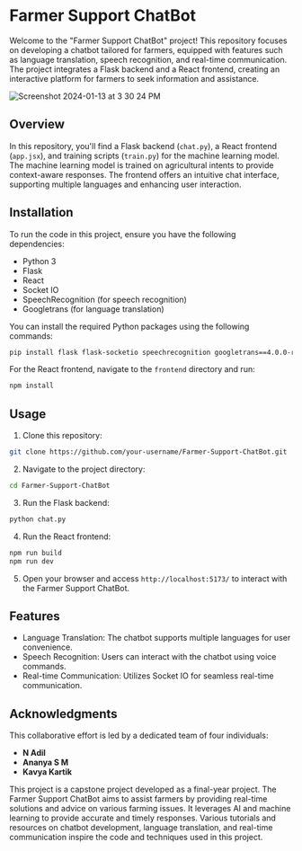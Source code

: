 

# Farmer Support ChatBot

Welcome to the "Farmer Support ChatBot" project! This repository focuses on developing a chatbot tailored for farmers, equipped with features such as language translation, speech recognition, and real-time communication. The project integrates a Flask backend and a React frontend, creating an interactive platform for farmers to seek information and assistance.

![Screenshot 2024-01-13 at 3 30 24 PM](https://github.com/adil200/Farmer-Support-ChatBot/assets/75264739/5dcf78d5-e627-4b6f-9174-56ea06431021)

## Overview

In this repository, you'll find a Flask backend (`chat.py`), a React frontend (`app.jsx`), and training scripts (`train.py`) for the machine learning model. The machine learning model is trained on agricultural intents to provide context-aware responses. The frontend offers an intuitive chat interface, supporting multiple languages and enhancing user interaction.

## Installation

To run the code in this project, ensure you have the following dependencies:

-   Python 3
-   Flask
-   React
-   Socket IO
-   SpeechRecognition (for speech recognition)
-   Googletrans (for language translation)

You can install the required Python packages using the following commands:

```bash
pip install flask flask-socketio speechrecognition googletrans==4.0.0-rc1
```

For the React frontend, navigate to the `frontend` directory and run:

```bash
npm install
```

## Usage

1.  Clone this repository:

```bash
git clone https://github.com/your-username/Farmer-Support-ChatBot.git
```

2.  Navigate to the project directory:

```bash
cd Farmer-Support-ChatBot
```

3.  Run the Flask backend:

```bash
python chat.py
``` 

4.  Run the React frontend:

```bash
npm run build
npm run dev
```

5.  Open your browser and access `http://localhost:5173/` to interact with the Farmer Support ChatBot.

## Features

-   Language Translation: The chatbot supports multiple languages for user convenience.
-   Speech Recognition: Users can interact with the chatbot using voice commands.
-   Real-time Communication: Utilizes Socket IO for seamless real-time communication.

## Acknowledgments

This collaborative effort is led by a dedicated team of four individuals:

-   **N Adil**
-   **Ananya S M**
-   **Kavya Kartik**

This project is a capstone project developed as a final-year project. The Farmer Support ChatBot aims to assist farmers by providing real-time solutions and advice on various farming issues. It leverages AI and machine learning to provide accurate and timely responses. Various tutorials and resources on chatbot development, language translation, and real-time communication inspire the code and techniques used in this project.
